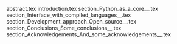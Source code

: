 abstract.tex
introduction.tex
section_Python_as_a_core__.tex
section_Interface_with_compiled_languages__.tex
section_Development_approach_Open_source__.tex
section_Conclusions_Some_conclusions__.tex
section_Acknowledgements_And_some_acknowledgements__.tex